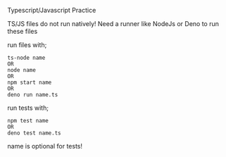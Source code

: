 Typescript/Javascript Practice

TS/JS files do not run natively!
Need a runner like NodeJs or Deno to run these files

run files with;

    ts-node name
    OR
    node name
    OR
    npm start name
    OR
    deno run name.ts

run tests with;

    npm test name
    OR
    deno test name.ts
name is optional for tests!
